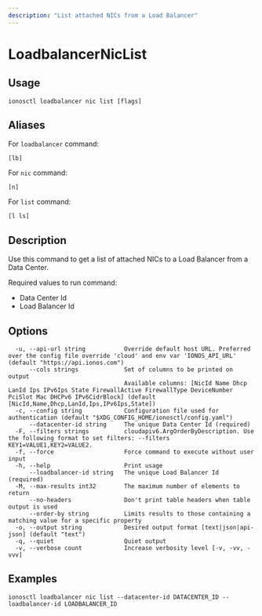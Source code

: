 ```yaml
---
description: "List attached NICs from a Load Balancer"
---
```


# LoadbalancerNicList

## Usage

```text
ionosctl loadbalancer nic list [flags]
```

## Aliases

For `loadbalancer` command:

```text
[lb]
```

For `nic` command:

```text
[n]
```

For `list` command:

```text
[l ls]
```

## Description

Use this command to get a list of attached NICs to a Load Balancer from a Data Center.

Required values to run command:

* Data Center Id
* Load Balancer Id

## Options

```text
  -u, --api-url string           Override default host URL. Preferred over the config file override 'cloud' and env var 'IONOS_API_URL' (default "https://api.ionos.com")
      --cols strings             Set of columns to be printed on output 
                                 Available columns: [NicId Name Dhcp LanId Ips IPv6Ips State FirewallActive FirewallType DeviceNumber PciSlot Mac DHCPv6 IPv6CidrBlock] (default [NicId,Name,Dhcp,LanId,Ips,IPv6Ips,State])
  -c, --config string            Configuration file used for authentication (default "$XDG_CONFIG_HOME/ionosctl/config.yaml")
      --datacenter-id string     The unique Data Center Id (required)
  -F, --filters strings          cloudapiv6.ArgOrderByDescription. Use the following format to set filters: --filters KEY1=VALUE1,KEY2=VALUE2.
  -f, --force                    Force command to execute without user input
  -h, --help                     Print usage
      --loadbalancer-id string   The unique Load Balancer Id (required)
  -M, --max-results int32        The maximum number of elements to return
      --no-headers               Don't print table headers when table output is used
      --order-by string          Limits results to those containing a matching value for a specific property
  -o, --output string            Desired output format [text|json|api-json] (default "text")
  -q, --quiet                    Quiet output
  -v, --verbose count            Increase verbosity level [-v, -vv, -vvv]
```

## Examples

```text
ionosctl loadbalancer nic list --datacenter-id DATACENTER_ID --loadbalancer-id LOADBALANCER_ID
```

